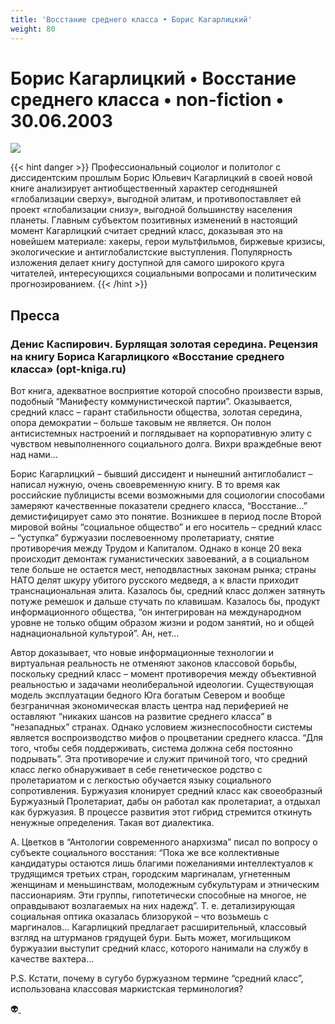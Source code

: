 ```yaml
---
title: 'Восстание среднего класса • Борис Кагарлицкий'
weight: 80
---
```


# Борис Кагарлицкий • **Восстание среднего класса** • non-fiction • 30.06.2003

![](/img/midl.gif)

{{< hint danger >}}
Профессиональный социолог и политолог с диссидентским прошлым Борис Юльевич Кагарлицкий в своей новой книге анализирует антиобщественный характер сегодняшней «глобализации сверху», выгодной элитам, и противопоставляет ей проект «глобализации снизу», выгодной большинству населения планеты. Главным субъектом позитивных изменений в настоящий момент Кагарлицкий считает средний класс, доказывая это на новейшем материале: хакеры, герои мультфильмов, биржевые кризисы, экологические и антиглобалистские выступления. Популярность изложения делает книгу доступной для самого широкого круга читателей, интересующихся социальными вопросами и политическим прогнозированием.
{{< /hint >}}

## Пресса

### Денис Каспирович. Бурлящая золотая середина. Рецензия на книгу Бориса Кагарлицкого «Восстание среднего класса» (opt-kniga.ru)

Вот книга, адекватное восприятие которой способно произвести взрыв, подобный “Манифесту коммунистической партии”. Оказывается, средний класс – гарант стабильности общества, золотая середина, опора демократии – больше таковым не является. Он полон антисистемных настроений и поглядывает на корпоративную элиту с чувством невыполненного социального долга. Вихри враждебные веют над нами…

Борис Кагарлицкий – бывший диссидент и нынешний антиглобалист – написал нужную, очень своевременную книгу. В то время как российские публицисты всеми возможными для социологии способами замеряют качественные показатели среднего класса, “Восстание…” демистифицирует само это понятие. Возникшее в период после Второй мировой войны “социальное общество” и его носитель – средний класс – “уступка” буржуазии послевоенному пролетариату, снятие противоречия между Трудом и Капиталом. Однако в конце 20 века происходит демонтаж гуманистических завоеваний, а в социальном теле больше не остается мест, неподвластных законам рынка; страны НАТО делят шкуру убитого русского медведя, а к власти приходит транснациональная элита. Казалось бы, средний класс должен затянуть потуже ремешок и дальше стучать по клавишам. Казалось бы, продукт информационного общества, “он интегрирован на международном уровне не только общим образом жизни и родом занятий, но и общей наднациональной культурой”. Ан, нет…

Автор доказывает, что новые информационные технологии и виртуальная реальность не отменяют законов классовой борьбы, поскольку средний класс – момент противоречия между объективной реальностью и задачами неолиберальной идеологии. Существующая модель эксплуатации бедного Юга богатым Севером и вообще безграничная экономическая власть центра над периферией не оставляют “никаких шансов на развитие среднего класса” в “незападных” странах. Однако условием жизнеспособности системы является воспроизводство мифов о процветании среднего класса. “Для того, чтобы себя поддерживать, система должна себя постоянно подрывать”. Эта противоречие и служит причиной того, что средний класс легко обнаруживает в себе генетическое родство с пролетариатом и с легкостью обучается языку социального сопротивления. Буржуазия клонирует средний класс как своеобразный Буржуазный Пролетариат, дабы он работал как пролетариат, а отдыхал как буржуазия. В процессе развития этот гибрид стремится откинуть ненужные определения. Такая вот диалектика.

А. Цветков в “Антологии современного анархизма” писал по вопросу о субъекте социального восстания: “Пока же все коллективные кандидатуры остаются лишь благими пожеланиями интеллектуалов к трудящимся третьих стран, городским маргиналам, угнетенным женщинам и меньшинствам, молодежным субкультурам и этническим пассионариям. Эти группы, гипотетически способные на многое, не оправдывают возлагаемых на них надежд”. Т. е. детализирующая социальная оптика оказалась близорукой – что возьмешь с маргиналов… Кагарлицкий предлагает расширительный, классовый взгляд на штурманов грядущей бури. Быть может, могильщиком буржуазии выступит средний класс, которого нанимали на службу в качестве вахтера…

P.S. Кстати, почему в сугубо буржуазном термине “средний класс”, использована классовая маркистская терминология?


👽[ ](http://flibusta.is/b/331462)